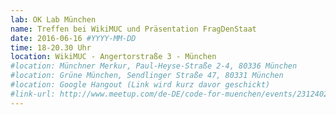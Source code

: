 ```yaml
---
lab: OK Lab München
name: Treffen bei WikiMUC und Präsentation FragDenStaat
date: 2016-06-16 #YYYY-MM-DD
time: 18-20.30 Uhr
location: WikiMUC - Angertorstraße 3 - München
#location: Münchner Merkur, Paul-Heyse-Straße 2-4, 80336 München
#location: Grüne München, Sendlinger Straße 47, 80331 München
#location: Google Hangout (Link wird kurz davor geschickt)
#link-url: http://www.meetup.com/de-DE/code-for-muenchen/events/231240258/
---
```

